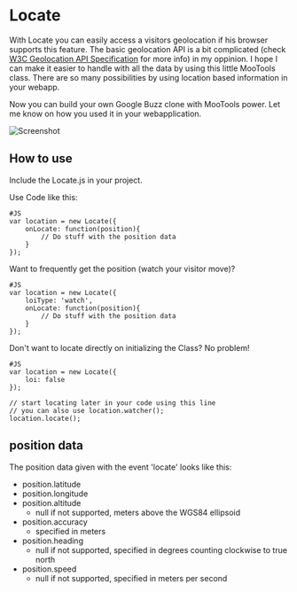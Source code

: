 Locate
======

With Locate you can easily access a visitors geolocation if his browser supports this feature.
The basic geolocation API is a bit complicated (check [W3C Geolocation API Specification](http://www.w3.org/TR/geolocation-API/) for more info) in my oppinion.
I hope I can make it easier to handle with all the data by using this little MooTools class.
There are so many possibilities by using location based information in your webapp.

Now you can build your own Google Buzz clone with MooTools power.
Let me know on how you used it in your webapplication.

![Screenshot](http://locate.cbeloch.de/Docs/images/logo.jpg)

How to use
----------

Include the Locate.js in your project.

Use Code like this:

	#JS
	var location = new Locate({
		onLocate: function(position){
			// Do stuff with the position data
		}
	});

Want to frequently get the position (watch your visitor move)? 

	#JS
	var location = new Locate({
		loiType: 'watch',
		onLocate: function(position){
			// Do stuff with the position data
		}
	});

Don't want to locate directly on initializing the Class? No problem!

	#JS
	var location = new Locate({
		loi: false
	});
	
	// start locating later in your code using this line
	// you can also use location.watcher();
	location.locate();

position data
-------------

The position data given with the event 'locate' looks like this:

* position.latitude
* position.longitude
* position.altitude
  - null if not supported, meters above the WGS84 ellipsoid
* position.accuracy
  - specified in meters
* position.heading
  - null if not supported, specified in degrees counting clockwise to true north
* position.speed
  - null if not supported, specified in meters per second